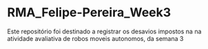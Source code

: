 # RMA_Felipe-Pereira_Week3
Este repositório foi destinado a registrar os desavios impostos na na atividade avaliativa de robos moveis autonomos, da semana 3 
